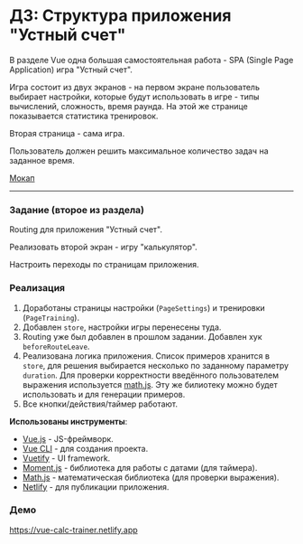 # ДЗ: Структура приложения "Устный счет"

В разделе Vue одна большая самостоятельная работа - SPA (Single Page Application) игра "Устный счет".

Игра состоит из двух экранов - на первом экране пользователь выбирает настройки, которые будут использовать в игре - типы вычислений, сложность, время раунда.
На этой же странице показывается статистика тренировок.

Вторая страница - сама игра.

Пользователь должен решить максимальное количество задач на заданное время.

[Мокап](https://app.moqups.com/korzio@gmail.com/bTYyBLCtpU/edit/page/ad64222d5)

---
### Задание (второе из раздела)

Routing для приложения "Устный счет".

Реализовать второй экран - игру "калькулятор".

Настроить переходы по страницам приложения.

### Реализация

1. Доработаны страницы настройки (`PageSettings`) и тренировки (`PageTraining`).
2. Добавлен `store`, настройки игры перенесены туда.
3. Routing уже был добавлен в прошлом задании. Добавлен хук `beforeRouteLeave`.
4. Реализована логика приложения. 
Список примеров хранится в `store`, для решения выбирается несколько по заданному параметру `duration`.
Для проверки корректности введённого пользователем выражения используется [math.js](https://mathjs.org/).
Эту же билиотеку можно будет использовать и для генерации примеров.
5. Все кнопки/действия/таймер работают.
 
**Использованы инструменты**:

- [Vue.js](https://vuejs.org/) - JS-фреймворк.
- [Vue CLI](https://cli.vuejs.org/) - для создания проекта.
- [Vuetify](https://vuetifyjs.com/) - UI framework.
- [Moment.js](https://momentjs.com/) - библиотека для работы с датами (для таймера).
- [Math.js](https://mathjs.org/) - математическая библиотека (для проверки выражения).
- [Netlify](https://www.netlify.com/) - для публикации приложения.

### Демо

https://vue-calc-trainer.netlify.app
